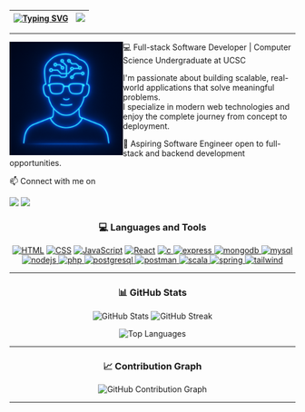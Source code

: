 | <a href="https://github.com/Mahesh-KSM"><img src="https://readme-typing-svg.herokuapp.com?font=Fira+Code&weight=500&size=28&duration=2800&pause=900&color=2F81F7&width=900&height=100&lines=👋+Hi%2C+I'm+Mahesh+Silwathge;🏛️+From+Galle%2C+Sri+Lanka.;🎓+(UG)+University+of+Colombo+School+of+Computing;" alt="Typing SVG" /></a> | <img src="https://media.giphy.com/media/xBTSwCTFkgfcdTjHMz/giphy.gif" width="100"/> |
|---|---|
---

<img src="https://github.com/Mahesh-KSM/Mahesh-KSM/blob/main/ChatGPT%20Image%20Aug%2027%2C%202025%2C%2009_57_13%20AM.png" alt="Ai image" width="200" align="left" />

 💻 Full-stack Software Developer | Computer Science Undergraduate at UCSC  

I'm passionate about building scalable, real-world applications that solve meaningful problems.  
I specialize in modern web technologies and enjoy the complete journey from concept to deployment.  

🎯 Aspiring Software Engineer open to full-stack and backend development opportunities. 

📫 Connect with me on  

[<img src="https://cdn.jsdelivr.net/gh/devicons/devicon/icons/linkedin/linkedin-original.svg" width="30"/>](https://www.linkedin.com/in/mahesh-silwathge)
[<img src="https://cdn-icons-png.flaticon.com/512/732/732200.png" width="30"/>](mailto:maheshkumara0901@gmail.com)






<h3 align="center">💻 Languages and Tools</h3>
<p align="center">
  <a href="https://developer.mozilla.org/en-US/docs/Web/HTML" target="_blank"><img src="https://github.com/Scar1109/skill-icons/blob/main/icons/HTML.svg" alt="HTML" width="40" height="40" /></a>
  <a href="https://developer.mozilla.org/en-US/docs/Web/CSS" target="_blank"><img src="https://github.com/Scar1109/skill-icons/blob/main/icons/CSS.svg" alt="CSS" width="40" height="40" /></a>
  <a href="https://developer.mozilla.org/en-US/docs/Web/JavaScript" target="_blank"><img src="https://github.com/Scar1109/skill-icons/blob/main/icons/JavaScript.svg" alt="JavaScript" width="40" height="40" /></a>
  <a href="https://reactjs.org/" target="_blank"><img src="https://github.com/Scar1109/skill-icons/blob/main/icons/React-Dark.svg" alt="React" width="40" height="40" /></a>
  <a href="https://www.cprogramming.com/" target="_blank" > <img src="https://github.com/Scar1109/skill-icons/blob/main/icons/C.svg" alt="c" width="40" height="40"/> </a> 
  <a href="https://expressjs.com" target="_blank" > <img src="https://github.com/Scar1109/skill-icons/blob/main/icons/ExpressJS-Dark.svg" alt="express" width="40" height="40"/> </a>
  <a href="https://www.mongodb.com/" target="_blank" rel="noreferrer"> <img src="https://github.com/Scar1109/skill-icons/blob/main/icons/MongoDB.svg" alt="mongodb" width="40" height="40"/> </a> 
  <a href="https://www.mysql.com/" target="_blank" rel="noreferrer"> <img src="https://github.com/Scar1109/skill-icons/blob/main/icons/MySQL-Light.svg" alt="mysql" width="40" height="40"/> </a> 
  <a href="https://nodejs.org" target="_blank" rel="noreferrer"> <img src="https://github.com/Scar1109/skill-icons/blob/main/icons/NodeJS-Dark.svg" alt="nodejs" width="40" height="40"/> </a> 
  <a href="https://www.php.net" target="_blank" rel="noreferrer"> <img src="https://github.com/Scar1109/skill-icons/blob/main/icons/PHP-Dark.svg" alt="php" width="40" height="40"/> </a> 
  <a href="https://www.postgresql.org" target="_blank" rel="noreferrer"> <img src="https://github.com/Scar1109/skill-icons/blob/main/icons/PostgreSQL-Dark.svg" alt="postgresql" width="40" height="40"/> </a> 
  <a href="https://postman.com" target="_blank" rel="noreferrer"> <img src="https://github.com/Scar1109/skill-icons/blob/main/icons/Postman.svg" alt="postman" width="40" height="40"/> </a>
  <a href="https://www.scala-lang.org" target="_blank" rel="noreferrer"> <img src="https://github.com/Scar1109/skill-icons/blob/main/icons/Scala-Dark.svg" alt="scala" width="40" height="40"/> </a> 
  <a href="https://spring.io/" target="_blank" rel="noreferrer"> <img src="https://github.com/Scar1109/skill-icons/blob/main/icons/Spring-Dark.svg" alt="spring" width="40" height="40"/> </a> 
  <a href="https://tailwindcss.com/" target="_blank" rel="noreferrer"> <img src="https://github.com/Scar1109/skill-icons/blob/main/icons/TailwindCSS-Dark.svg" alt="tailwind" width="40" height="40"/> </a>
</p>

---

<h3 align="center">📊 GitHub Stats</h3>
<p align="center">
  <img src="https://github-readme-stats.vercel.app/api?username=Mahesh-KSM&show_icons=true&theme=tokyonight" alt="GitHub Stats" />
  <img src="https://github-readme-streak-stats.herokuapp.com/?user=Mahesh-KSM&theme=tokyonight" alt="GitHub Streak" />
</p>
<p align="center">
  <img src="https://github-readme-stats.vercel.app/api/top-langs/?username=Mahesh-KSM&layout=compact&theme=tokyonight" alt="Top Languages" />
</p>


---

<h3 align="center">📈 Contribution Graph</h3>
<p align="center">
  <img src="https://github-readme-activity-graph.vercel.app/graph?username=Mahesh-KSM&theme=tokyo-night" alt="GitHub Contribution Graph" />
</p>

---
